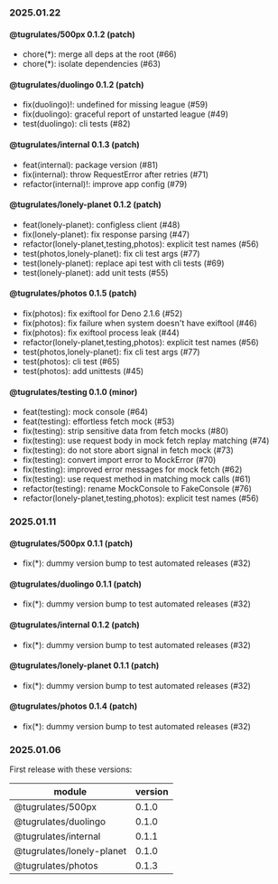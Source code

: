 ### 2025.01.22

#### @tugrulates/500px 0.1.2 (patch)

- chore(*): merge all deps at the root (#66)
- chore(*): isolate dependencies (#63)

#### @tugrulates/duolingo 0.1.2 (patch)

- fix(duolingo)!: undefined for missing league (#59)
- fix(duolingo): graceful report of unstarted league (#49)
- test(duolingo): cli tests (#82)

#### @tugrulates/internal 0.1.3 (patch)

- feat(internal): package version (#81)
- fix(internal): throw RequestError after retries (#71)
- refactor(internal)!: improve app config (#79)

#### @tugrulates/lonely-planet 0.1.2 (patch)

- feat(lonely-planet): configless client (#48)
- fix(lonely-planet): fix response parsing (#47)
- refactor(lonely-planet,testing,photos): explicit test names (#56)
- test(photos,lonely-planet): fix cli test args (#77)
- test(lonely-planet): replace api test with cli tests (#69)
- test(lonely-planet): add unit tests (#55)

#### @tugrulates/photos 0.1.5 (patch)

- fix(photos): fix exiftool for Deno 2.1.6 (#52)
- fix(photos): fix failure when system doesn't have exiftool (#46)
- fix(photos): fix exiftool process leak (#44)
- refactor(lonely-planet,testing,photos): explicit test names (#56)
- test(photos,lonely-planet): fix cli test args (#77)
- test(photos): cli test (#65)
- test(photos): add unittests (#45)

#### @tugrulates/testing 0.1.0 (minor)

- feat(testing): mock console (#64)
- feat(testing): effortless fetch mock (#53)
- fix(testing): strip sensitive data from fetch mocks (#80)
- fix(testing): use request body in mock fetch replay matching (#74)
- fix(testing): do not store abort signal in fetch mock (#73)
- fix(testing): convert import error to MockError (#70)
- fix(testing): improved error messages for mock fetch (#62)
- fix(testing): use request method in matching mock calls (#61)
- refactor(testing): rename MockConsole to FakeConsole (#76)
- refactor(lonely-planet,testing,photos): explicit test names (#56)

### 2025.01.11

#### @tugrulates/500px 0.1.1 (patch)

- fix(*): dummy version bump to test automated releases (#32)

#### @tugrulates/duolingo 0.1.1 (patch)

- fix(*): dummy version bump to test automated releases (#32)

#### @tugrulates/internal 0.1.2 (patch)

- fix(*): dummy version bump to test automated releases (#32)

#### @tugrulates/lonely-planet 0.1.1 (patch)

- fix(*): dummy version bump to test automated releases (#32)

#### @tugrulates/photos 0.1.4 (patch)

- fix(*): dummy version bump to test automated releases (#32)

### 2025.01.06

First release with these versions:

| module                    | version |
| ------------------------- | ------- |
| @tugrulates/500px         | 0.1.0   |
| @tugrulates/duolingo      | 0.1.0   |
| @tugrulates/internal      | 0.1.1   |
| @tugrulates/lonely-planet | 0.1.0   |
| @tugrulates/photos        | 0.1.3   |
